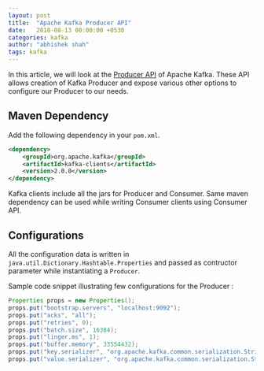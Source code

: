 ```yaml
---
layout: post
title:  "Apache Kafka Producer API"
date:   2018-08-13 00:00:00 +0530
categories: kafka
author: "abhishek shah"
tags: kafka
---
```



In this article, we will look at the [Producer API](https://kafka.apache.org/20/javadoc/index.html?org/apache/kafka/clients/producer/KafkaProducer.html) of Apache Kafka.
These API allows creation of Kafka Producer and expose various other options to configure our Producer to our needs. 

## Maven Dependency

Add the following dependency in your `pom.xml`. 

```xml
<dependency>
    <groupId>org.apache.kafka</groupId>
    <artifactId>kafka-clients</artifactId>
    <version>2.0.0</version>
</dependency>
```

Kafka clients include all the jars for Producer and Consumer. Same maven dependency can be used while writing Consumer clients using Consumer API.

## Configurations

All the configuration data is written in `java.util.Dictionary.Hashtable.Properties` and passed as contructor parameter while instantiating a `Producer`.

Sample code snippet illustrating few configurations for the Producer :

```java
Properties props = new Properties();
props.put("bootstrap.servers", "localhost:9092");
props.put("acks", "all");
props.put("retries", 0);
props.put("batch.size", 16384);
props.put("linger.ms", 1);
props.put("buffer.memory", 33554432);
props.put("key.serializer", "org.apache.kafka.common.serialization.StringSerializer");
props.put("value.serializer", "org.apache.kafka.common.serialization.StringSerializer");
```

